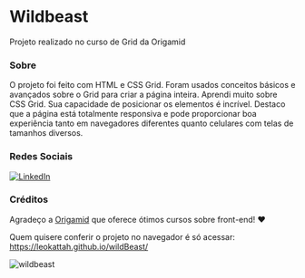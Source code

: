 # Wildbeast
Projeto realizado no curso de Grid da Origamid

### Sobre

O projeto foi feito com HTML e CSS Grid. Foram usados conceitos básicos e avançados sobre o Grid para criar a página inteira. Aprendi muito sobre CSS Grid. Sua capacidade de posicionar os elementos é incrível. Destaco que a página está totalmente responsiva e pode proporcionar boa experiência tanto em navegadores diferentes quanto celulares com telas de tamanhos diversos. 

### Redes Sociais
<a href="https://www.linkedin.com/in/leonardo-kattah-55059a20/"> <img src="https://img.shields.io/badge/LinkedIn--_.svg?style=social&logo=linkedin" alt="LinkedIn"></a>

### Créditos
Agradeço a [Origamid](https://www.origamid.com/cursos/) que oferece ótimos cursos sobre front-end! ❤

Quem quisere conferir o projeto no navegador é só acessar: https://leokattah.github.io/wildBeast/

![wildbeast](https://user-images.githubusercontent.com/64365302/112539556-e793e080-8d8f-11eb-8b32-bbeadf542e95.png)
